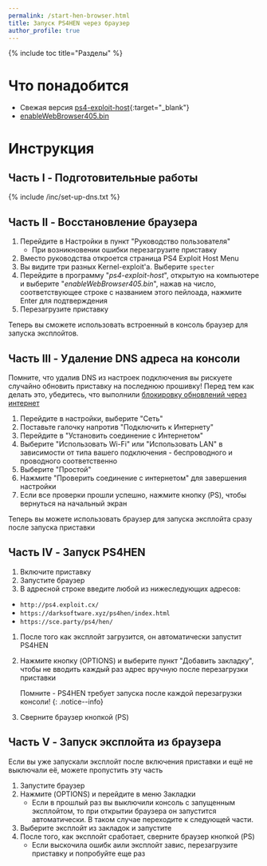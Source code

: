 ```yaml
---
permalink: /start-hen-browser.html
title: Запуск PS4HEN через браузер
author_profile: true
---
```

{% include toc title="Разделы" %}

# Что понадобится

* Свежая версия [ps4-exploit-host](https://github.com/Al-Azif/ps4-exploit-host/releases){:target="_blank"}
* [enableWebBrowser405.bin](files/enableWebBrowser405.bin)

# Инструкция

## Часть I - Подготовительные работы 

{% include /inc/set-up-dns.txt %}

## Часть II - Восстановление браузера

1. Перейдите в Настройки в пункт "Руководство пользователя"
	+ При возникновении ошибки перезагрузите приставку
1. Вместо руководства откроется страница PS4 Exploit Host Menu
1. Вы видите три разных Kernel-exploit'а. Выберите `specter` 
1. Перейдите в программу "*ps4-exploit-host*", открытую на компьютере и выберите "*enableWebBrowser405.bin*", нажав на число, соответствующее строке с названием этого пейлоада, нажмите Enter для подтверждения 
1. Перезагрузите приставку 

Теперь вы сможете использовать встроенный в консоль браузер для запуска эксплойтов.

## Часть III - Удаление DNS адреса на консоли

Помните, что удалив DNS из настроек подключения вы рискуете случайно обновить приставку на последнюю прошивку! Перед тем как делать это, убедитесь, что выполнили [блокировку обновлений через интернет](get-started#%D0%91%D0%BB%D0%BE%D0%BA%D0%B8%D1%80%D0%BE%D0%B2%D0%BA%D0%B0-%D0%BE%D0%B1%D0%BD%D0%BE%D0%B2%D0%BB%D0%B5%D0%BD%D0%B8%D0%B9-%D1%87%D0%B5%D1%80%D0%B5%D0%B7-%D0%B8%D0%BD%D1%82%D0%B5%D1%80%D0%BD%D0%B5%D1%82)

1. Перейдите в настройки, выберите "Сеть"
1. Поставьте галочку напротив "Подключить к Интернету"
1. Перейдите в "Установить соединение с Интернетом"
1. Выберите "Использовать Wi-Fi" или "Использовать LAN" в зависимости от типа вашего подключения - беспроводного и проводного соответственно
1. Выберите "Простой"
1. Нажмите "Проверить соединение с интернетом" для завершения настройки
1. Если все проверки прошли успешно, нажмите кнопку (PS), чтобы вернуться на начальный экран

Теперь вы можете использовать браузер для запуска эксплойта сразу после запуска приставки

## Часть IV - Запуск PS4HEN 

1. Включите приставку 
1. Запустите браузер
1. В адресной строке введите любой из нижеследующих адресов: 

  + `http://ps4.exploit.cx/`
  + `https://darksoftware.xyz/ps4hen/index.html`
  + `https://sce.party/ps4/hen/`
  
1. После того как эксплойт загрузится, он автоматически запустит PS4HEN 
1. Нажмите кнопку (OPTIONS) и выберите пункт "Добавить закладку", чтобы не вводить каждый раз адрес вручную после перезагрузки приставки

	Помните - PS4HEN требует запуска после каждой перезагрузки консоли!
	{: .notice--info}
	
1. Сверните браузер кнопкой (PS)

## Часть V - Запуск эксплойта из браузера

Если вы уже запускали эксплойт после включения приставки и ещё не выключали её, можете пропустить эту часть

1. Запустите браузер 
1. Нажмите (OPTIONS) и перейдите в меню Закладки
	+ Если в прошлый раз вы выключили консоль с запущенным эксплойтом, то при открытии браузера он запустится автоматически. В таком случае переходите к следующей части. 
1. Выберите эксплойт из закладок и запустите
1. После того, как эксплойт сработает, сверните браузер кнопкой (PS)
	+ Если выскочила ошибк аили эксплойт завис, перезагрузите приставку и попробуйте еще раз 